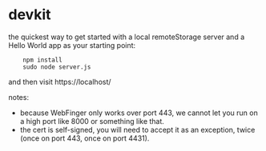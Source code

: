 devkit
======

the quickest way to get started with a local remoteStorage server and a Hello World app as your starting point:


````shell
    npm install
    sudo node server.js
````

and then visit https://localhost/

notes:
- because WebFinger only works over port 443, we cannot let you run on a high port like 8000 or something like that.
- the cert is self-signed, you will need to accept it as an exception, twice (once on port 443, once on port 4431).
